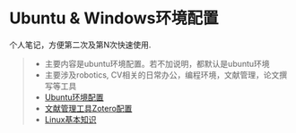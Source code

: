 # Ubuntu & Windows环境配置

个人笔记，方便第二次及第N次快速使用. 

>* 主要内容是ubuntu环境配置。若不加说明，都默认是ubuntu环境
>* 主要涉及robotics, CV相关的日常办公，编程环境，文献管理，论文撰写等工具
>* [Ubuntu环境配置](./ubuntu20_setup_notes.md)
>* [文献管理工具Zotero配置](./zotero_jianguoyun_setup.md)
>* [Linux基本知识](./linux_notes.md)